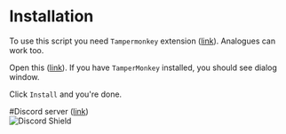 # Installation
To use this script you need `Tampermonkey` extension ([link](https://tampermonkey.net/)). Analogues can work too.

Open this ([link](https://github.com/jmatg1/evoword-scripts/raw/main/zoom-hack.user.js)). If you have `TamperMonkey` installed, you should see dialog window.

Click `Install` and you're done.

#Discord server
([link](https://discord.gg/9bpBkcADhA))  
![Discord Shield](https://discord.com/api/guilds/1264857354688528406/widget.png?style=shield)
